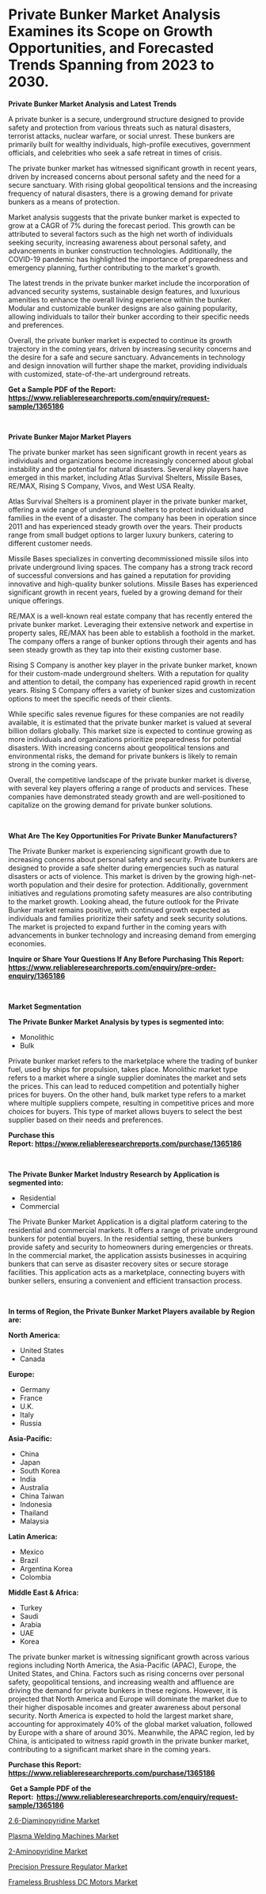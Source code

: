 <p><h1>Private Bunker Market Analysis Examines its Scope on Growth Opportunities, and Forecasted Trends Spanning from 2023 to 2030.</h1></p><p><strong>Private Bunker Market Analysis and Latest Trends</strong></p>
<p><p>A private bunker is a secure, underground structure designed to provide safety and protection from various threats such as natural disasters, terrorist attacks, nuclear warfare, or social unrest. These bunkers are primarily built for wealthy individuals, high-profile executives, government officials, and celebrities who seek a safe retreat in times of crisis.</p><p>The private bunker market has witnessed significant growth in recent years, driven by increased concerns about personal safety and the need for a secure sanctuary. With rising global geopolitical tensions and the increasing frequency of natural disasters, there is a growing demand for private bunkers as a means of protection.</p><p>Market analysis suggests that the private bunker market is expected to grow at a CAGR of 7% during the forecast period. This growth can be attributed to several factors such as the high net worth of individuals seeking security, increasing awareness about personal safety, and advancements in bunker construction technologies. Additionally, the COVID-19 pandemic has highlighted the importance of preparedness and emergency planning, further contributing to the market's growth.</p><p>The latest trends in the private bunker market include the incorporation of advanced security systems, sustainable design features, and luxurious amenities to enhance the overall living experience within the bunker. Modular and customizable bunker designs are also gaining popularity, allowing individuals to tailor their bunker according to their specific needs and preferences.</p><p>Overall, the private bunker market is expected to continue its growth trajectory in the coming years, driven by increasing security concerns and the desire for a safe and secure sanctuary. Advancements in technology and design innovation will further shape the market, providing individuals with customized, state-of-the-art underground retreats.</p></p>
<p><strong>Get a Sample PDF of the Report:&nbsp; <a href="https://www.reliableresearchreports.com/enquiry/request-sample/1365186">https://www.reliableresearchreports.com/enquiry/request-sample/1365186</a></strong></p>
<p>&nbsp;</p>
<p><strong>Private Bunker Major Market Players</strong></p>
<p><p>The private bunker market has seen significant growth in recent years as individuals and organizations become increasingly concerned about global instability and the potential for natural disasters. Several key players have emerged in this market, including Atlas Survival Shelters, Missile Bases, RE/MAX, Rising S Company, Vivos, and West USA Realty.</p><p>Atlas Survival Shelters is a prominent player in the private bunker market, offering a wide range of underground shelters to protect individuals and families in the event of a disaster. The company has been in operation since 2011 and has experienced steady growth over the years. Their products range from small budget options to larger luxury bunkers, catering to different customer needs.</p><p>Missile Bases specializes in converting decommissioned missile silos into private underground living spaces. The company has a strong track record of successful conversions and has gained a reputation for providing innovative and high-quality bunker solutions. Missile Bases has experienced significant growth in recent years, fueled by a growing demand for their unique offerings.</p><p>RE/MAX is a well-known real estate company that has recently entered the private bunker market. Leveraging their extensive network and expertise in property sales, RE/MAX has been able to establish a foothold in the market. The company offers a range of bunker options through their agents and has seen steady growth as they tap into their existing customer base.</p><p>Rising S Company is another key player in the private bunker market, known for their custom-made underground shelters. With a reputation for quality and attention to detail, the company has experienced rapid growth in recent years. Rising S Company offers a variety of bunker sizes and customization options to meet the specific needs of their clients.</p><p>While specific sales revenue figures for these companies are not readily available, it is estimated that the private bunker market is valued at several billion dollars globally. This market size is expected to continue growing as more individuals and organizations prioritize preparedness for potential disasters. With increasing concerns about geopolitical tensions and environmental risks, the demand for private bunkers is likely to remain strong in the coming years.</p><p>Overall, the competitive landscape of the private bunker market is diverse, with several key players offering a range of products and services. These companies have demonstrated steady growth and are well-positioned to capitalize on the growing demand for private bunker solutions.</p></p>
<p>&nbsp;</p>
<p><strong>What Are The Key Opportunities For Private Bunker Manufacturers?</strong></p>
<p><p>The Private Bunker market is experiencing significant growth due to increasing concerns about personal safety and security. Private bunkers are designed to provide a safe shelter during emergencies such as natural disasters or acts of violence. This market is driven by the growing high-net-worth population and their desire for protection. Additionally, government initiatives and regulations promoting safety measures are also contributing to the market growth. Looking ahead, the future outlook for the Private Bunker market remains positive, with continued growth expected as individuals and families prioritize their safety and seek security solutions. The market is projected to expand further in the coming years with advancements in bunker technology and increasing demand from emerging economies.</p></p>
<p><strong>Inquire or Share Your Questions If Any Before Purchasing This Report: <a href="https://www.reliableresearchreports.com/enquiry/pre-order-enquiry/1365186">https://www.reliableresearchreports.com/enquiry/pre-order-enquiry/1365186</a></strong></p>
<p>&nbsp;</p>
<p><strong>Market Segmentation</strong></p>
<p><strong>The Private Bunker Market Analysis by types is segmented into:</strong></p>
<p><ul><li>Monolithic</li><li>Bulk</li></ul></p>
<p><p>Private bunker market refers to the marketplace where the trading of bunker fuel, used by ships for propulsion, takes place. Monolithic market type refers to a market where a single supplier dominates the market and sets the prices. This can lead to reduced competition and potentially higher prices for buyers. On the other hand, bulk market type refers to a market where multiple suppliers compete, resulting in competitive prices and more choices for buyers. This type of market allows buyers to select the best supplier based on their needs and preferences.</p></p>
<p><strong>Purchase this Report:&nbsp;<a href="https://www.reliableresearchreports.com/purchase/1365186">https://www.reliableresearchreports.com/purchase/1365186</a></strong></p>
<p>&nbsp;</p>
<p><strong>The Private Bunker Market Industry Research by Application is segmented into:</strong></p>
<p><ul><li>Residential</li><li>Commercial</li></ul></p>
<p><p>The Private Bunker Market Application is a digital platform catering to the residential and commercial markets. It offers a range of private underground bunkers for potential buyers. In the residential setting, these bunkers provide safety and security to homeowners during emergencies or threats. In the commercial market, the application assists businesses in acquiring bunkers that can serve as disaster recovery sites or secure storage facilities. This application acts as a marketplace, connecting buyers with bunker sellers, ensuring a convenient and efficient transaction process.</p></p>
<p>&nbsp;</p>
<p><strong>In terms of Region, the Private Bunker Market Players available by Region are:</strong></p>
<p>
    <p> <strong> North America: </strong>
        <ul>
            <li>United States</li>
            <li>Canada</li>
        </ul>
        </p> 
    <p> <strong> Europe: </strong>
        <ul>
            <li>Germany</li>
            <li>France</li>
            <li>U.K.</li>
            <li>Italy</li>
            <li>Russia</li>
        </ul>
        </p> 
    <p> <strong> Asia-Pacific: </strong>
        <ul>
            <li>China</li>
            <li>Japan</li>
            <li>South Korea</li>
            <li>India</li>
            <li>Australia</li>
            <li>China Taiwan</li>
            <li>Indonesia</li>
            <li>Thailand</li>
            <li>Malaysia</li>
        </ul>
        </p> 
    <p> <strong> Latin America: </strong>
        <ul>
            <li>Mexico</li>
            <li>Brazil</li>
            <li>Argentina Korea</li>
            <li>Colombia</li>
        </ul>
        </p> 
    <p> <strong> Middle East & Africa: </strong>
        <ul>
            <li>Turkey</li>
            <li>Saudi</li>
            <li>Arabia</li>
            <li>UAE</li>
            <li>Korea</li>
        </ul>
    </p>
    </p>
<p><p>The private bunker market is witnessing significant growth across various regions including North America, the Asia-Pacific (APAC), Europe, the United States, and China. Factors such as rising concerns over personal safety, geopolitical tensions, and increasing wealth and affluence are driving the demand for private bunkers in these regions. However, it is projected that North America and Europe will dominate the market due to their higher disposable incomes and greater awareness about personal security. North America is expected to hold the largest market share, accounting for approximately 40% of the global market valuation, followed by Europe with a share of around 30%. Meanwhile, the APAC region, led by China, is anticipated to witness rapid growth in the private bunker market, contributing to a significant market share in the coming years.</p></p>
<p><strong>Purchase this Report: <a href="https://www.reliableresearchreports.com/purchase/1365186">https://www.reliableresearchreports.com/purchase/1365186</a></strong></p>
<p>&nbsp;<strong>Get a Sample PDF of the Report:&nbsp;&nbsp;<a href="https://www.reliableresearchreports.com/enquiry/request-sample/1365186">https://www.reliableresearchreports.com/enquiry/request-sample/1365186</a></strong></p>
<p><strong></strong></p>
<p><p><a href="https://github.com/pizolina/Market-Research-Report-List-1/blob/main/26-diaminopyridine-market.md">2,6-Diaminopyridine Market</a></p><p><a href="https://www.linkedin.com/pulse/plasma-welding-machines-market-insights-players-forecast-wwluf/">Plasma Welding Machines Market</a></p><p><a href="https://github.com/sofayahoo2023/Market-Research-Report-List-1/blob/main/2-aminopyridine-market.md">2-Aminopyridine Market</a></p><p><a href="https://medium.com/@nicosmitham/precision-pressure-regulator-market-size-growth-forecast-2023-2030-e302bd83ea30">Precision Pressure Regulator Market</a></p><p><a href="https://www.linkedin.com/pulse/frameless-brushless-dc-motors-market-research-report-provides-c2i4c/">Frameless Brushless DC Motors Market</a></p></p>